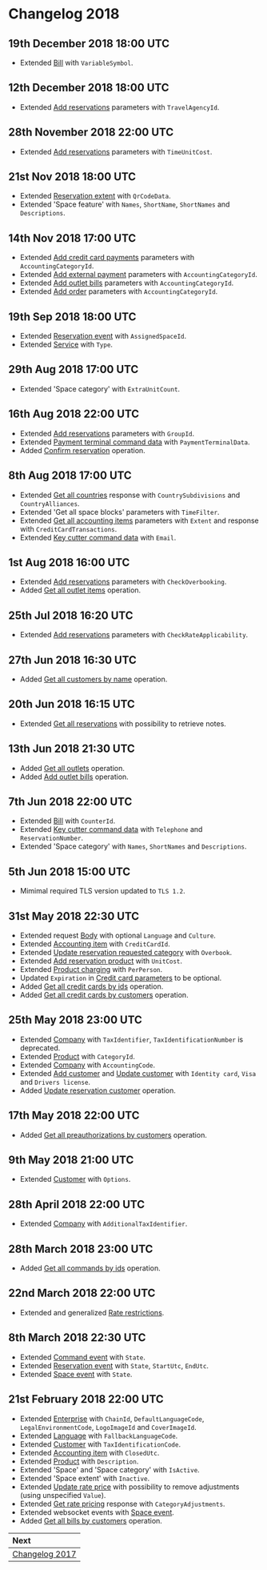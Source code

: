 # Changelog 2018

## 19th December 2018 18:00 UTC

* Extended [Bill](../operations/bills.md#bill) with `VariableSymbol`.

## 12th December 2018 18:00 UTC

* Extended [Add reservations](../operations/reservations.md#add-reservations) parameters with `TravelAgencyId`.

## 28th November 2018 22:00 UTC

* Extended [Add reservations](../operations/reservations.md#add-reservations) parameters with `TimeUnitCost`.

## 21st Nov 2018 18:00 UTC

* Extended [Reservation extent](../operations/reservations.md#reservation-extent) with `QrCodeData`.
* Extended 'Space feature' with `Names`, `ShortName`, `ShortNames` and `Descriptions`.

## 14th Nov 2018 17:00 UTC

* Extended [Add credit card payments](../operations/payments.md#add-credit-card-payment) parameters with `AccountingCategoryId`.
* Extended [Add external payment](../operations/payments.md#add-external-payment) parameters with `AccountingCategoryId`.
* Extended [Add outlet bills](../operations/outletitems.md#outlet-item-parameters) parameters with `AccountingCategoryId`.
* Extended [Add order](../operations/orders.md#add-order) parameters with `AccountingCategoryId`.

## 19th Sep 2018 18:00 UTC

* Extended [Reservation event](../websockets/README.md#reservation-event) with `AssignedSpaceId`.
* Extended [Service](../operations/services.md#service) with `Type`.

## 29th Aug 2018 17:00 UTC

* Extended 'Space category' with `ExtraUnitCount`.

## 16th Aug 2018 22:00 UTC

* Extended [Add reservations](../operations/reservations.md#add-reservations) parameters with `GroupId`.
* Extended [Payment terminal command data](../operations/commands.md#payment-terminal-command-data) with `PaymentTerminalData`.
* Added [Confirm reservation](../operations/reservations.md#confirm-reservation) operation.

## 8th Aug 2018 17:00 UTC

* Extended [Get all countries](../operations/countries.md#get-all-countries) response with `CountrySubdivisions` and `CountryAlliances`.
* Extended 'Get all space blocks' parameters with `TimeFilter`.
* Extended [Get all accounting items](../operations/accountingitems.md#get-all-accounting-items) parameters with `Extent` and response with `CreditCardTransactions`.
* Extended [Key cutter command data](../operations/commands.md#key-cutter-command-data) with `Email`.

## 1st Aug 2018 16:00 UTC

* Extended [Add reservations](../operations/reservations.md#add-reservations) parameters with `CheckOverbooking`.
* Added [Get all outlet items](../operations/outletitems.md#get-all-outlet-items) operation. 

## 25th Jul 2018 16:20 UTC

* Extended [Add reservations](../operations/reservations.md#add-reservations) parameters with `CheckRateApplicability`.

## 27th Jun 2018 16:30 UTC

* Added [Get all customers by name](../operations/customers.md#get-all-customers-by-name) operation.

## 20th Jun 2018 16:15 UTC

* Extended [Get all reservations](../operations/reservations.md#get-all-reservations) with possibility to retrieve notes.

## 13th Jun 2018 21:30 UTC

* Added [Get all outlets](../operations/outlets.md#get-all-outlets) operation.
* Added [Add outlet bills](../operations/outletbills.md#add-outlet-bills) operation.

## 7th Jun 2018 22:00 UTC

* Extended [Bill](../operations/bills.md#bill) with `CounterId`.
* Extended [Key cutter command data](../operations/commands.md#key-cutter-command-data) with `Telephone` and `ReservationNumber`.
* Extended 'Space category' with `Names`, `ShortNames` and `Descriptions`.

## 5th Jun 2018 15:00 UTC

* Mimimal required TLS version updated to `TLS 1.2`.

## 31st May 2018 22:30 UTC

* Extended request [Body](../guidelines/README.md#body) with optional `Language` and `Culture`.
* Extended [Accounting item](../operations/accountingitems.md#accounting-item) with `CreditCardId`.
* Extended [Update reservation requested category](../operations/reservations.md#update-reservation-requested-category) with `Overbook`.
* Extended [Add reservation product](../operations/reservations.md#add-reservation-product) with `UnitCost`.
* Extended [Product charging](../operations/products.md#product-charging) with `PerPerson`.
* Updated `Expiration` in [Credit card parameters](../operations/creditcards.md#credit-card-parameters) to be optional. 
* Added [Get all credit cards by ids](../operations/creditcards.md#get-all-credit-cards-by-ids) operation.
* Added [Get all credit cards by customers](../operations/creditcards.md#get-all-credit-cards-by-customers) operation.

## 25th May 2018 23:00 UTC

* Extended [Company](../operations/companies.md#company) with `TaxIdentifier`, `TaxIdentificationNumber` is deprecated. 
* Extended [Product](../operations/products.md#product) with `CategoryId`.
* Extended [Company](../operations/companies.md#company) with `AccountingCode`.
* Extended [Add customer](../operations/customers.md#add-customer) and [Update customer](../operations/customers.md#update-customer) with `Identity card`, `Visa` and `Drivers license`.
* Added [Update reservation customer](../operations/reservations.md#update-reservation-customer) operation.

## 17th May 2018 22:00 UTC

* Added [Get all preauthorizations by customers](../operations/preauthorizations.md#get-all-preauthorizations-by-customers) operation.

## 9th May 2018 21:00 UTC

* Extended [Customer](../operations/customers.md#customer) with `Options`.

## 28th April 2018 22:00 UTC

* Extended [Company](../operations/companies.md#company) with `AdditionalTaxIdentifier`.

## 28th March 2018 23:00 UTC

* Added [Get all commands by ids](../operations/commands.md#get-all-commands-by-ids) operation.

## 22nd March 2018 22:00 UTC

* Extended and generalized [Rate restrictions](../operations/restrictions.md#rate-restrictions).

## 8th March 2018 22:30 UTC

* Extended [Command event](../websockets/README.md#command-event) with `State`.
* Extended [Reservation event](../websockets/README.md#reservation-event) with `State`, `StartUtc`, `EndUtc`.
* Extended [Space event](../websockets/README.md#space-event) with `State`.

## 21st February 2018 22:00 UTC

* Extended [Enterprise](../operations/configuration.md#enterprise) with `ChainId`, `DefaultLanguageCode`, `LegalEnvironmentCode`, `LogoImageId` and `CoverImageId`.
* Extended [Language](../operations/languages.md#language) with `FallbackLanguageCode`.
* Extended [Customer](../operations/customers.md#customer) with `TaxIdentificationCode`.
* Extended [Accounting item](../operations/accountingitems.md#accounting-item) with `ClosedUtc`.
* Extended [Product](../operations/products.md#product) with `Description`.
* Extended 'Space' and 'Space category' with `IsActive`.
* Extended 'Space extent' with `Inactive`.
* Extended [Update rate price](../operations/rates.md#update-rate-price) with possibility to remove adjustments \(using unspecified `Value`\).
* Extended [Get rate pricing](../operations/rates.md#get-rate-pricing) response with `CategoryAdjustments`.
* Extended websocket events with [Space event](../websockets/README.md#space-event).
* Added [Get all bills by customers](../operations/bills.md#get-all-bills-by-customers) operation.

| Next |
| :-- |
| [Changelog 2017](changelog2017.md) |
